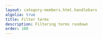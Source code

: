 ```yaml
---
layout: category-members.html.handlebars
algolia: true
title: Filter terms
description: Filtering terms rundown
order: 100
---
```

